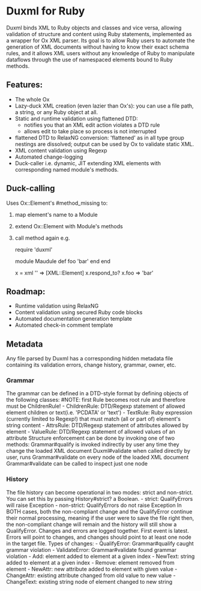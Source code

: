 # Duxml for Ruby
Duxml binds XML to Ruby objects and classes and vice versa, allowing validation of structure and content using Ruby statements, implemented as a wrapper for Ox XML parser.
Its goal is to allow Ruby users to automate the generation of XML documents without having to know their exact schema rules, 
and it allows XML users without any knowledge of Ruby to manipulate dataflows through the use of namespaced elements bound to Ruby methods.

## Features:
- The whole Ox
- Lazy-duck XML creation (even lazier than Ox's): you can use a file path, a string, or any Ruby object at all.
- Static and runtime validation using flattened DTD: 
    - notifies you that an XML edit action violates a DTD rule
    - allows edit to take place so process is not interrupted
- flattened DTD to RelaxNG conversion: 'flattened' as in all type group nestings are dissolved; output can be used by Ox to validate static XML.
- XML content validation using Regexp
- Automated change-logging 
- Duck-caller i.e. dynamic, JIT extending XML elements with corresponding named module's methods. 

## Duck-calling
Uses Ox::Element's #method_missing to:
1. map element's name to a Module
2. extend Ox::Element with Module's methods 
3. call method again
e.g.
     
     require 'duxml'
     
     module Maudule
       def foo
         'bar' 
       end
     end
       
     x = xml '<maudule/>'  => [XML::Element]
     x.respond_to?
     x.foo                 => 'bar'

## Roadmap:
- Runtime validation using RelaxNG
- Content validation using secured Ruby code blocks
- Automated documentation generation template
- Automated check-in comment template

## Metadata
Any file parsed by Duxml has a corresponding hidden metadata file containing its validation errors, change history, grammar, owner, etc.

### Grammar
The grammar can be defined in a DTD-style format by defining objects of the following classes:
 #NOTE: first Rule becomes root rule and therefore must be ChildrenRule!
    - ChildrenRule:     DTD/Regexp statement of allowed element children or text(i.e. 'PCDATA' or 'text')
    - TextRule:         Ruby expression (currently limited to Regexp!) that must match (all or part of) element's string content
    - AttrsRule:        DTD/Regexp statement of attributes allowed by element
    - ValueRule:        DTD/Regexp statement of allowed values of an attribute 
Structure enforcement can be done by invoking one of two methods:
    Grammar#qualify     is invoked indirectly by user any time they change the loaded XML document
    Duxml#validate      when called directly by user, runs Grammar#validate on every node of the loaded XML document
    Grammar#validate    can be called to inspect just one node

### History
The file history can become operational in two modes: strict and non-strict. You can set this by passing History#strict? a Boolean.
    - strict:       QualifyErrors will raise Exception
    - non-strict:   QualifyErrors do not raise Exception
    In BOTH cases, both the non-compliant change and the QualifyError 
    continue their normal processing, meaning if the user were to save 
    the file right then, the non-compliant change will remain and the 
    history will still show a QualifyError.
Changes and errors are logged together. First event is latest. Errors will point to changes, and changes should point to at least one node in the target file.
Types of changes: 
    - QualifyError: Grammar#qualify caught grammar violation
    - ValidateError: Grammar#validate found grammar violation 
    - Add: element added to element at a given index
    - NewText: string added to element at a given index
    - Remove: element removed from element
    - NewAttr: new attribute added to element with given value
    - ChangeAttr: existing attribute changed from old value to new value
    - ChangeText: existing string node of element changed to new string

